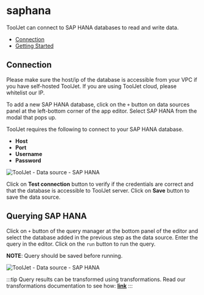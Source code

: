 
# saphana

ToolJet can connect to SAP HANA databases to read and write data. 

- [Connection](#connection)
- [Getting Started](#querying-saphana)

## Connection

Please make sure the host/ip of the database is accessible from your VPC if you have self-hosted ToolJet. If you are using ToolJet cloud, please whitelist our IP.

To add a new SAP HANA database, click on the `+` button on data sources panel at the left-bottom corner of the app editor. Select SAP HANA from the modal that pops up.

ToolJet requires the following to connect to your SAP HANA database.

- **Host**
- **Port**
- **Username**
- **Password**

<div style={{textAlign: 'center'}}>

![ToolJet - Data source - SAP HANA](/img/datasource-reference/saphana/connect.png)

</div>

Click on **Test connection** button to verify if the credentials are correct and that the database is accessible to ToolJet server. Click on **Save** button to save the data source.

## Querying SAP HANA

Click on `+` button of the query manager at the bottom panel of the editor and select the database added in the previous step as the data source. Enter the query in the editor. Click on the `run` button to run the query.

**NOTE**: Query should be saved before running.

<div style={{textAlign: 'center'}}>

![ToolJet - Data source - SAP HANA](/img/datasource-reference/saphana/query.png)

</div>

:::tip
Query results can be transformed using transformations. Read our transformations documentation to see how: **[link](/docs/tutorial/transformations)**
:::
